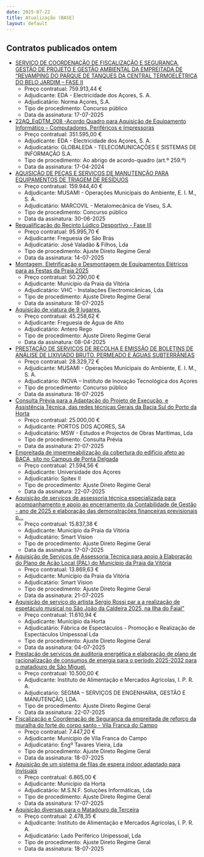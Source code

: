 ```yaml
---
date: 2025-07-22
title: Atualização (BASE)
layout: default
---
```

## Contratos publicados ontem

* [SERVIÇO DE COORDENAÇÃO DE FISCALIZAÇÃO E SEGURANÇA, GESTÃO DE PROJETO E GESTÃO AMBIENTAL DA EMPREITADA DE “REVAMPING DO PARQUE DE TANQUES DA CENTRAL TERMOELÉTRICA DO BELO JARDIM – FASE II](https://www.base.gov.pt/Base4/pt/detalhe/?type=contratos&id=11597419)
  * Preço contratual: 759.913,44 €
  * Adjudicante: EDA - Electricidade dos Açores, S. A.
  * Adjudicatário: Norma Açores, S.A.
  * Tipo de procedimento: Concurso público
  * Data da assinatura: 17-07-2025
* [22AQ_EqDTM_008 -Acordo Quadro para Aquisição de Equipamento Informático – Computadores, Periféricos e Impressoras](https://www.base.gov.pt/Base4/pt/detalhe/?type=contratos&id=11597860)
  * Preço contratual: 351.595,00 €
  * Adjudicante: EDA - Electricidade dos Açores, S. A.
  * Adjudicatário: GLOBALEDA - TELECOMUNICAÇÕES E SISTEMAS DE INFORMAÇÃO S.A.
  * Tipo de procedimento: Ao abrigo de acordo-quadro (art.º 259.º)
  * Data da assinatura: 17-04-2024
* [AQUISIÇÃO DE PEÇAS E SERVIÇOS DE MANUTENÇÃO PARA EQUIPAMENTOS DE TRIAGEM DE RESÍDUOS](https://www.base.gov.pt/Base4/pt/detalhe/?type=contratos&id=11596454)
  * Preço contratual: 159.944,40 €
  * Adjudicante: MUSAMI - Operações Municipais do Ambiente, E. I. M., S. A.
  * Adjudicatário: MARCOVIL - Metalomecânica de Viseu, S.A.
  * Tipo de procedimento: Concurso público
  * Data da assinatura: 30-06-2025
* [Requalificação do Recinto Lúdico Desportivo - Fase III](https://www.base.gov.pt/Base4/pt/detalhe/?type=contratos&id=11596494)
  * Preço contratual: 95.995,70 €
  * Adjudicante: Freguesia de São Brás
  * Adjudicatário: José Valadão & Filhos, Lda
  * Tipo de procedimento: Ajuste Direto Regime Geral
  * Data da assinatura: 14-07-2025
* [Montagem, Eletrificação e Desmontagem de Equipamentos Elétricos para as Festas da Praia 2025](https://www.base.gov.pt/Base4/pt/detalhe/?type=contratos&id=11596747)
  * Preço contratual: 50.290,00 €
  * Adjudicante: Município da Praia da Vitória
  * Adjudicatário: VHC - Instalações Electromicânicas, Lda
  * Tipo de procedimento: Ajuste Direto Regime Geral
  * Data da assinatura: 18-07-2025
* [Aquisição de viatura de 9 lugares.](https://www.base.gov.pt/Base4/pt/detalhe/?type=contratos&id=11597388)
  * Preço contratual: 45.258,62 €
  * Adjudicante: Freguesia de Água de Alto
  * Adjudicatário: Antero Rego 
  * Tipo de procedimento: Ajuste Direto Regime Geral
  * Data da assinatura: 08-04-2025
* [PRESTAÇÃO DE SERVIÇOS DE RECOLHA E EMISSÃO DE BOLETINS DE ANÁLISE DE LIXIVIADO BRUTO, PERMEADO E ÁGUAS SUBTERRÂNEAS](https://www.base.gov.pt/Base4/pt/detalhe/?type=contratos&id=11596233)
  * Preço contratual: 28.329,72 €
  * Adjudicante: MUSAMI - Operações Municipais do Ambiente, E. I. M., S. A.
  * Adjudicatário: INOVA – Instituto de Inovação Tecnológica dos Açores
  * Tipo de procedimento: Concurso público
  * Data da assinatura: 18-07-2025
* [Consulta Prévia para a Adaptação do Projeto de Execução, e Assistência Técnica, das redes técnicas Gerais da Bacia Sul do Porto da Horta](https://www.base.gov.pt/Base4/pt/detalhe/?type=contratos&id=11596130)
  * Preço contratual: 25.000,00 €
  * Adjudicante: PORTOS DOS AÇORES, SA
  * Adjudicatário: MSW - Estudos e Projectos de Obras Marítimas, Lda
  * Tipo de procedimento: Consulta Prévia
  * Data da assinatura: 21-07-2025
* [Empreitada de impermeabilização da cobertura do edifício afeto ao BACA, sito no Campus de Ponta Delgada](https://www.base.gov.pt/Base4/pt/detalhe/?type=contratos&id=11597238)
  * Preço contratual: 21.594,56 €
  * Adjudicante: Universidade dos Açores
  * Adjudicatário: Spitex II
  * Tipo de procedimento: Ajuste Direto Regime Geral
  * Data da assinatura: 22-07-2025
* [Aquisição de serviços de assessoria técnica especializada para acompanhamento e apoio ao encerramento da Contabilidade de Gestão - ano de 2025 e elaboração das demonstrações financeiras previsionais p...](https://www.base.gov.pt/Base4/pt/detalhe/?type=contratos&id=11596093)
  * Preço contratual: 15.837,38 €
  * Adjudicante: Município da Praia da Vitória
  * Adjudicatário: Smart Vision
  * Tipo de procedimento: Ajuste Direto Regime Geral
  * Data da assinatura: 17-07-2025
* [Aquisição de Serviços de Assessoria Técnica para apoio à Elaboração do Plano de Ação Local (PAL) do Município da Praia da Vitória](https://www.base.gov.pt/Base4/pt/detalhe/?type=contratos&id=11596813)
  * Preço contratual: 13.869,63 €
  * Adjudicante: Município da Praia da Vitória
  * Adjudicatário: Smart Vision
  * Tipo de procedimento: Ajuste Direto Regime Geral
  * Data da assinatura: 21-07-2025
* [Aquisição de serviço do artista Sergio Rossi par a a realização de espetáculo musical no São João da Caldeira 2025, na Ilha do Faial"](https://www.base.gov.pt/Base4/pt/detalhe/?type=contratos&id=11596270)
  * Preço contratual: 11.610,94 €
  * Adjudicante: Município da Horta
  * Adjudicatário: Fábrica de Espectáculos - Promoção e Realização de Espectáculos Unipessoal Lda
  * Tipo de procedimento: Ajuste Direto Regime Geral
  * Data da assinatura: 04-07-2025
* [Prestação de serviços de auditoria energética e elaboração de plano de racionalização de consumos de energia para o período 2025-2032 para o matadouro de São Miguel.](https://www.base.gov.pt/Base4/pt/detalhe/?type=contratos&id=11597739)
  * Preço contratual: 10.500,00 €
  * Adjudicante: Instituto de Alimentação e Mercados Agrícolas, I. P. R. A.
  * Adjudicatário: SEGMA – SERVIÇOS DE ENGENHARIA, GESTÃO E MANUTENÇÃO, LDA.
  * Tipo de procedimento: Ajuste Direto Regime Geral
  * Data da assinatura: 22-07-2025
* [Fiscalização e Coordenação de Segurança da empreitada de reforço da muralha do forte do corpo santo - Vila Franca do Campo](https://www.base.gov.pt/Base4/pt/detalhe/?type=contratos&id=11596784)
  * Preço contratual: 7.447,20 €
  * Adjudicante: Município de Vila Franca do Campo
  * Adjudicatário: Engº Tavares Vieira, Lda
  * Tipo de procedimento: Ajuste Direto Regime Geral
  * Data da assinatura: 18-07-2025
* [Aquisição de um sistema de filas de espera indoor adaptado para invisuais](https://www.base.gov.pt/Base4/pt/detalhe/?type=contratos&id=11597516)
  * Preço contratual: 6.865,00 €
  * Adjudicante: Município da Horta
  * Adjudicatário: M.S.N.F. Soluções Informáticas, Lda
  * Tipo de procedimento: Ajuste Direto Regime Geral
  * Data da assinatura: 17-07-2025
* [Aquisição diversas para o Matadouro da Terceira](https://www.base.gov.pt/Base4/pt/detalhe/?type=contratos&id=11596907)
  * Preço contratual: 2.478,35 €
  * Adjudicante: Instituto de Alimentação e Mercados Agrícolas, I. P. R. A.
  * Adjudicatário: Lado Periférico Unipessoal, Lda
  * Tipo de procedimento: Ajuste Direto Regime Geral
  * Data da assinatura: 18-07-2025

